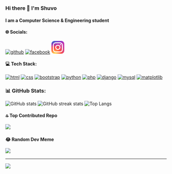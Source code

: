 ### Hi there 👋 I'm Shuvo
#### I am a Computer Science & Engineering student
<!--
**ShafiurShuvo/ShafiurShuvo** is a ✨ _special_ ✨ repository because its `README.md` (this file) appears on your GitHub profile.

Here are some ideas to get you started:

- 🔭 I’m currently working on ...
- 🌱 I’m currently learning ...
- 👯 I’m looking to collaborate on ...
- 🤔 I’m looking for help with ...
- 💬 Ask me about ...
- 📫 How to reach me: ...
- 😄 Pronouns: ...
- ⚡ Fun fact: ...
-->

#### :globe_with_meridians: Socials:
[<img src='https://github.com/dheereshagrwal/colored-icons/blob/master/public/icons/github/github.svg' alt='github' height='40'>](https://www.github.com/shafiurshuvo/)
[<img src='https://github.com/gilbarbara/logos/blob/main/logos/facebook.svg' alt='facebook' height='40'>](https://www.facebook.com/shafiur.shuvo.12)
[<img src='https://github.com/tandpfun/skill-icons/blob/main/icons/Instagram.svg' alt='instagram' height='40'>](https://www.instagram.com/shafiur.shuvo/)

#### :computer: Tech Stack:
[<img src='https://github.com/dheereshagrwal/colored-icons/blob/master/public/icons/html/html.svg' alt='html' height='40'>]()
[<img src='https://github.com/dheereshagrwal/colored-icons/blob/master/public/icons/css/css.svg' alt='css' height='40'>]()
[<img src='https://github.com/dheereshagrwal/colored-icons/blob/master/public/icons/bootstrap/bootstrap.svg' alt='bootstrap' height='40'>]()
[<img src='https://github.com/dheereshagrwal/colored-icons/blob/master/public/icons/python/python.svg' alt='python' height='40'>]()
[<img src='https://github.com/dheereshagrwal/colored-icons/blob/master/public/icons/php/php.svg' alt='php' height='40'>]()
[<img src='https://github.com/gilbarbara/logos/blob/main/logos/django-icon.svg' alt='django' height='40'>]()
[<img src='https://github.com/dheereshagrwal/colored-icons/blob/master/public/icons/mysql/mysql.svg' alt='mysql' height='40'>]()
[<img src='https://github.com/gilbarbara/logos/blob/main/logos/matplotlib-icon.svg' alt='matplotlib' height='40'>]()

<!-- ![Windows Terminal](https://img.shields.io/badge/Windows%20Terminal-%234D4D4D.svg?style=for-the-badge&logo=windows-terminal&logoColor=white) -->
<!-- ![LaTeX](https://img.shields.io/badge/latex-%23008080.svg?style=for-the-badge&logo=latex&logoColor=white) -->
<!-- ![Anaconda](https://img.shields.io/badge/Anaconda-%2344A833.svg?style=for-the-badge&logo=anaconda&logoColor=white) -->
<!-- ![Canva](https://img.shields.io/badge/Canva-%2300C4CC.svg?style=for-the-badge&logo=Canva&logoColor=white) -->
<!-- ![Matplotlib](https://img.shields.io/badge/Matplotlib-%23ffffff.svg?style=for-the-badge&logo=Matplotlib&logoColor=black) -->


### :bar_chart: GitHub Stats:
![GitHub stats](https://github-readme-stats.vercel.app/api?username=shafiurshuvo&show_icons=true&theme=radical&hide_border=false&include_all_commits=false&count_private=false)
![GitHub streak stats](https://github-readme-streak-stats.herokuapp.com/?user=shafiurshuvo&theme=radical&hide_border=false)
![Top Langs](https://github-readme-stats.vercel.app/api/top-langs/?username=shafiurshuvo&theme=radical&hide_border=false&include_all_commits=false&count_private=false&layout=donut)

#### :top: Top Contributed Repo
![](https://github-contributor-stats.vercel.app/api?username=shafiurshuvo&limit=5&theme=radical&combine_all_yearly_contributions=true)

#### :joy: Random Dev Meme
<img src='https://randommeme-five.vercel.app/' style="height: 400px;"/>

---
[![](https://visitcount.itsvg.in/api?id=shafiurshuvo&icon=0&color=0)](https://visitcount.itsvg.in)

